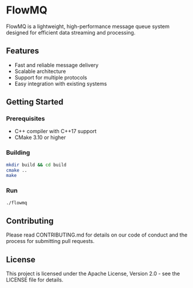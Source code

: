 # FlowMQ

FlowMQ is a lightweight, high-performance message queue system designed for efficient data streaming and processing.

## Features

- Fast and reliable message delivery
- Scalable architecture
- Support for multiple protocols
- Easy integration with existing systems

## Getting Started

### Prerequisites

- C++ compiler with C++17 support
- CMake 3.10 or higher

### Building

```bash
mkdir build && cd build
cmake ..
make
```

### Run

```bash
./flowmq
```

## Contributing

Please read CONTRIBUTING.md for details on our code of conduct and the process for submitting pull requests.

## License

This project is licensed under the Apache License, Version 2.0 - see the LICENSE file for details.
